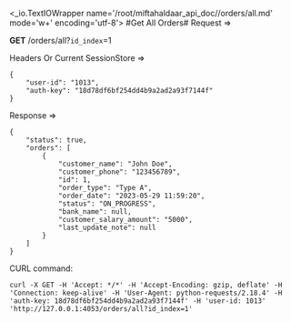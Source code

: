 <_io.TextIOWrapper name='/root/miftahaldaar_api_doc//orders/all.md' mode='w+' encoding='utf-8'>
#Get All Orders# Request =>

**GET** /orders/all?```id_index```=1

Headers Or Current SessionStore =>
```
{
    "user-id": "1013",
    "auth-key": "18d78df6bf254dd4b9a2ad2a93f7144f"
}
```
Response => 
```
{
    "status": true,
    "orders": [
        {
            "customer_name": "John Doe",
            "customer_phone": "123456789",
            "id": 1,
            "order_type": "Type A",
            "order_date": "2023-05-29 11:59:20",
            "status": "ON_PROGRESS",
            "bank_name": null,
            "customer_salary_amount": "5000",
            "last_update_note": null
        }
    ]
}
```

CURL command:
```
curl -X GET -H 'Accept: */*' -H 'Accept-Encoding: gzip, deflate' -H 'Connection: keep-alive' -H 'User-Agent: python-requests/2.18.4' -H 'auth-key: 18d78df6bf254dd4b9a2ad2a93f7144f' -H 'user-id: 1013' 'http://127.0.0.1:4053/orders/all?id_index=1'
```
